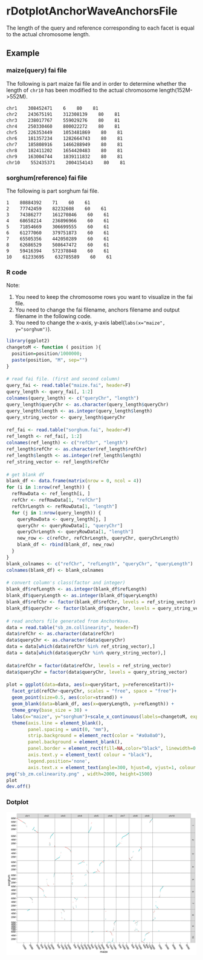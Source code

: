 # rDotplotAnchorWaveAnchorsFile

The length of the query and reference corresponding to each facet is equal to the actual chromosome length.

## Example

### maize(query) fai file

The following is part maize fai file and in order to determine whether the length of `chr10` has been modified to the actual chromosome length(152M->552M).

```text
chr1    308452471    6    80    81
chr2    243675191    312308139    80    81
chr3    238017767    559029276    80    81
chr4    250330460    800022272    80    81
chr5    226353449    1053481869    80    81
chr6    181357234    1282664743    80    81
chr7    185808916    1466288949    80    81
chr8    182411202    1654420483    80    81
chr9    163004744    1839111832    80    81
chr10    552435371    2004154143    80    81
```

### sorghum(reference) fai file

The following is part sorghum fai file.

```text
1    80884392    71    60    61
2    77742459    82232608    60    61
3    74386277    161270846    60    61
4    68658214    236896966    60    61
5    71854669    306699555    60    61
6    61277060    379751873    60    61
7    65505356    442050289    60    61
8    62686529    508647472    60    61
9    59416394    572378848    60    61
10    61233695    632785589    60    61
```

### R code

Note:

1. You need to keep the chromosome rows you want to visualize in the fai file.
2. You need to change the fai filename, anchors filename and output filename in the following code.
3. You need to change the x-axis, y-axis label(`labs(x="maize", y="sorghum")`).

```R
library(ggplot2)
changetoM <- function ( position ){
  position=position/1000000;
  paste(position, "M", sep="")
}

# read fai file. (first and second column)
query_fai <- read.table("maize.fai", header=F)
query_length <- query_fai[, 1:2]
colnames(query_length) <- c("queryChr", "length")
query_length$queryChr <- as.character(query_length$queryChr)
query_length$length <- as.integer(query_length$length)
query_string_vector <- query_length$queryChr

ref_fai <- read.table("sorghum.fai", header=F)
ref_length <- ref_fai[, 1:2]
colnames(ref_length) <- c("refChr", "length")
ref_length$refChr <- as.character(ref_length$refChr)
ref_length$length <- as.integer(ref_length$length)
ref_string_vector <- ref_length$refChr

# get blank df
blank_df <- data.frame(matrix(nrow = 0, ncol = 4))
for (i in 1:nrow(ref_length)) {
  refRowData <- ref_length[i, ]
  refChr <- refRowData[1, "refChr"]
  refChrLength <- refRowData[1, "length"]
  for (j in 1:nrow(query_length)) {
    queryRowData <- query_length[j, ]
    queryChr <- queryRowData[1, "queryChr"]
    queryChrLength <- queryRowData[1, "length"]
    new_row <- c(refChr, refChrLength, queryChr, queryChrLength)
    blank_df <- rbind(blank_df, new_row)
  }
}
blank_colnames <- c("refChr", "refLength", "queryChr", "queryLength")
colnames(blank_df) <- blank_colnames

# convert column's class(factor and integer)
blank_df$refLength <- as.integer(blank_df$refLength)
blank_df$queryLength <- as.integer(blank_df$queryLength)
blank_df$refChr <- factor(blank_df$refChr, levels = ref_string_vector)
blank_df$queryChr <- factor(blank_df$queryChr, levels = query_string_vector)

# read anchors file generated from AnchorWave.
data = read.table("sb_zm.collinearity", header=T)
data$refChr <- as.character(data$refChr)
data$queryChr <- as.character(data$queryChr)
data = data[which(data$refChr %in% ref_string_vector),]
data = data[which(data$queryChr %in% query_string_vector),]

data$refChr = factor(data$refChr, levels = ref_string_vector)
data$queryChr = factor(data$queryChr, levels = query_string_vector)

plot = ggplot(data=data, aes(x=queryStart, y=referenceStart))+
  facet_grid(refChr~queryChr, scales = "free", space = "free")+
  geom_point(size=0.5, aes(color=strand)) + 
  geom_blank(data=blank_df, aes(x=queryLength, y=refLength)) +
  theme_grey(base_size = 30) +
  labs(x="maize", y="sorghum")+scale_x_continuous(labels=changetoM, expand=c(0, 0)) + scale_y_continuous(labels=changetoM, expand=c(0, 0)) +
  theme(axis.line = element_blank(),
        panel.spacing = unit(0, "mm"),
        strip.background = element_rect(color = "#a0a0a0"),
        panel.background = element_blank(),
        panel.border = element_rect(fill=NA,color="black", linewidth=0.5, linetype="solid"),
        axis.text.y = element_text( colour = "black"),
        legend.position='none',
        axis.text.x = element_text(angle=300, hjust=0, vjust=1, colour = "black") )
png("sb_zm.colinearity.png" , width=2000, height=1500)
plot
dev.off()
```

### Dotplot

<p align="center">
<img src="./sb_zm.colinearity.png" alt= sb_zm.collinearity.png width="800px" background-color="#ffffff" />
</p>
